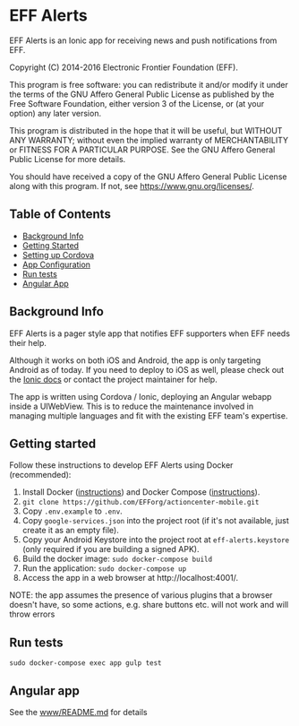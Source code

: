 EFF Alerts
============

EFF Alerts is an Ionic app for receiving news and push notifications from EFF.

Copyright (C) 2014-2016 Electronic Frontier Foundation (EFF).

This program is free software: you can redistribute it and/or modify it under the terms of the GNU Affero General Public License as published by the Free Software Foundation, either version 3 of the License, or (at your option) any later version.

This program is distributed in the hope that it will be useful, but WITHOUT ANY WARRANTY; without even the implied warranty of MERCHANTABILITY or FITNESS FOR A PARTICULAR PURPOSE.  See the GNU Affero General Public License for more details.

You should have received a copy of the GNU Affero General Public License along with this program.  If not, see <https://www.gnu.org/licenses/>.

## Table of Contents

* [Background Info](#background-info)
* [Getting Started](#getting-started)
* [Setting up Cordova](#setting-up-cordova)
* [App Configuration](#app-configuration)
* [Run tests](#run-tests)
* [Angular App](#angular-app)

## Background Info

EFF Alerts is a pager style app that notifies EFF supporters when EFF needs their help.

Although it works on both iOS and Android, the app is only targeting Android as of today. If you need to deploy to iOS as well, please check out the [Ionic docs](http://ionicframework.com/docs/) or contact the project maintainer for help.

The app is written using Cordova / Ionic, deploying an Angular webapp inside a UIWebView. This is to reduce the maintenance involved in managing multiple languages and fit with the existing EFF team's expertise.

## Getting started

Follow these instructions to develop EFF Alerts using Docker (recommended):

1. Install Docker ([instructions](https://docs.docker.com/engine/installation/)) and Docker Compose ([instructions](https://docs.docker.com/compose/install/)).
2. `git clone https://github.com/EFForg/actioncenter-mobile.git`
3. Copy `.env.example` to `.env`.
4. Copy `google-services.json` into the project root (if it's not available, just create it as an empty file).
5. Copy your Android Keystore into the project root at `eff-alerts.keystore` (only required if you are building a signed APK).
6. Build the docker image: `sudo docker-compose build`
7. Run the application: `sudo docker-compose up`
8. Access the app in a web browser at http://localhost:4001/.

NOTE: the app assumes the presence of various plugins that a browser doesn't have, so some actions, e.g. share buttons etc. will not work and will throw errors

## Run tests

```
sudo docker-compose exec app gulp test
```

## Angular app

See the [www/README.md](/www/README.md) for details
